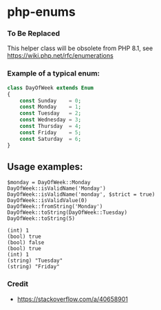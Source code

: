 
# php-enums

### To Be Replaced
This helper class will be obsolete from PHP 8.1, see https://wiki.php.net/rfc/enumerations

### Example of a typical enum:

```php
class DayOfWeek extends Enum
{
    const Sunday    = 0;
    const Monday    = 1;
    const Tuesday   = 2;
    const Wednesday = 3;
    const Thursday  = 4;
    const Friday    = 5;
    const Saturday  = 6;
}
```

## Usage examples:

```
$monday = DayOfWeek::Monday
DayOfWeek::isValidName('Monday')
DayOfWeek::isValidName('monday', $strict = true)
DayOfWeek::isValidValue(0)
DayOfWeek::fromString('Monday')
DayOfWeek::toString(DayOfWeek::Tuesday)
DayOfWeek::toString(5)
```
```
(int) 1
(bool) true
(bool) false
(bool) true
(int) 1
(string) "Tuesday"
(string) "Friday"
```

### Credit
- https://stackoverflow.com/a/40658901
